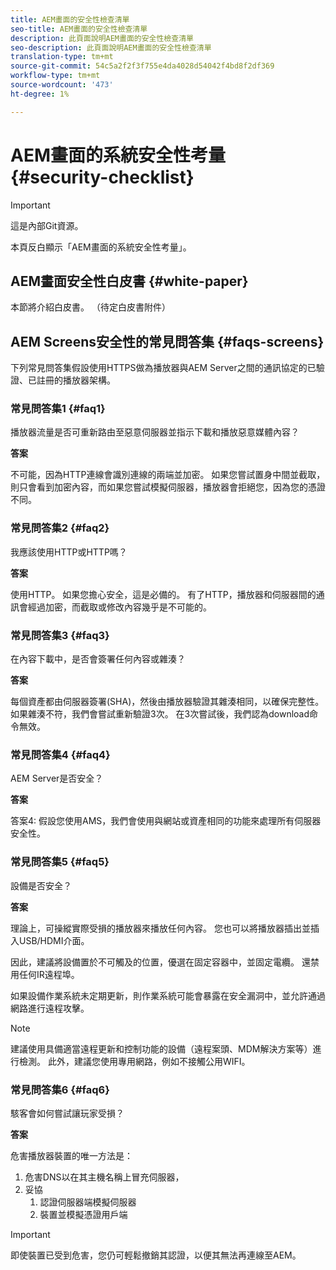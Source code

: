 ```yaml
---
title: AEM畫面的安全性檢查清單
seo-title: AEM畫面的安全性檢查清單
description: 此頁面說明AEM畫面的安全性檢查清單
seo-description: 此頁面說明AEM畫面的安全性檢查清單
translation-type: tm+mt
source-git-commit: 54c5a2f2f3f755e4da4028d54042f4bd8f2df369
workflow-type: tm+mt
source-wordcount: '473'
ht-degree: 1%

---
```



# AEM畫面的系統安全性考量 {#security-checklist}

>[!IMPORTANT]
>這是內部Git資源。

本頁反白顯示「AEM畫面的系統安全性考量」。


## AEM畫面安全性白皮書 {#white-paper}

本節將介紹白皮書。 （待定白皮書附件）


## AEM Screens安全性的常見問答集 {#faqs-screens}

下列常見問答集假設使用HTTPS做為播放器與AEM Server之間的通訊協定的已驗證、已註冊的播放器架構。

### 常見問答集1 {#faq1}

播放器流量是否可重新路由至惡意伺服器並指示下載和播放惡意媒體內容？

**答案**

不可能，因為HTTP連線會識別連線的兩端並加密。 如果您嘗試置身中間並截取，則只會看到加密內容，而如果您嘗試模擬伺服器，播放器會拒絕您，因為您的憑證不同。


### 常見問答集2 {#faq2}

我應該使用HTTP或HTTP嗎？

**答案**

使用HTTP。 如果您擔心安全，這是必備的。 有了HTTP，播放器和伺服器間的通訊會經過加密，而截取或修改內容幾乎是不可能的。


### 常見問答集3 {#faq3}

在內容下載中，是否會簽署任何內容或雜湊？

**答案**

每個資產都由伺服器簽署(SHA)，然後由播放器驗證其雜湊相同，以確保完整性。
如果雜湊不符，我們會嘗試重新驗證3次。 在3次嘗試後，我們認為download命令無效。


### 常見問答集4 {#faq4}

AEM Server是否安全？

**答案**

答案4: 假設您使用AMS，我們會使用與網站或資產相同的功能來處理所有伺服器安全性。


### 常見問答集5 {#faq5}

設備是否安全？

**答案**

理論上，可操縱實際受損的播放器來播放任何內容。 您也可以將播放器插出並插入USB/HDMI介面。

因此，建議將設備置於不可觸及的位置，優選在固定容器中，並固定電纜。 還禁用任何IR遠程埠。

如果設備作業系統未定期更新，則作業系統可能會暴露在安全漏洞中，並允許通過網路進行遠程攻擊。

>[!NOTE]
>
>建議使用具備適當遠程更新和控制功能的設備（遠程案頭、MDM解決方案等）進行檢測。 此外，建議您使用專用網路，例如不接觸公用WIFI。


### 常見問答集6 {#faq6}

駭客會如何嘗試讓玩家受損？

**答案**

危害播放器裝置的唯一方法是：

1. 危害DNS以在其主機名稱上冒充伺服器，
1. 妥協
   1. 認證伺服器端模擬伺服器
   1. 裝置並模擬憑證用戶端

>[!IMPORTANT]
>即使裝置已受到危害，您仍可輕鬆撤銷其認證，以便其無法再連線至AEM。





